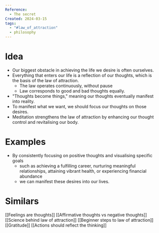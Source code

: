 ```yaml
---
Reference:
  - The secret
Created: 2024-03-15
tags:
  - "#law_of_attraction"
  - philosophy
---
```

# Idea

- Our biggest obstacle in achieving the life we desire is often ourselves.
- Everything that enters our life is a reflection of our thoughts, which is the basis of the law of attraction.
    - The law operates continuously, without pause
    - Law corresponds to good and bad thoughts equally.
- "Thoughts become things," meaning our thoughts eventually manifest into reality.
- To manifest what we want, we should focus our thoughts on those desires.
- Meditation strengthens the law of attraction by enhancing our thought control and revitalising our body.
# Examples

* By consistently focusing on positive thoughts and visualising specific goals
	* such as achieving a fulfilling career, nurturing meaningful relationships, attaining vibrant health, or experiencing financial abundance
	* we can manifest these desires into our lives.

# Similars

[[Feelings are thoughts]]
[[Affirmative thoughts vs negative thoughts]]
[[Science behind law of attraction]]
[[Beginner steps to law of attraction]]
[[Gratitude]]
[[Actions should reflect the thinking]]